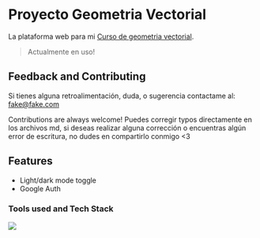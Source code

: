 # Proyecto Geometria Vectorial

La plataforma web para mi [Curso de geometria vectorial](https://imlargo-vectorial.vercel.app). 

> Actualmente en uso!

## Feedback and Contributing

Si tienes alguna retroalimentación, duda, o sugerencia contactame al: fake@fake.com

Contributions are always welcome! Puedes corregir typos directamente en los archivos md, si deseas realizar alguna corrección o encuentras algún error de escritura, no dudes en compartirlo conmigo <3

## Features

- Light/dark mode toggle
- Google Auth

### Tools used and Tech Stack

<a href="https://skillicons.dev">
  <img src="https://skillicons.dev/icons?i=python,js,html,css,firebase,bootstrap,md,latex&theme=dark" />
</a>
